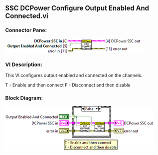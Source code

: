 ## **SSC DCPower Configure Output Enabled And Connected.vi**
### Connector Pane:
![alt text](/docs/images/Instrument%20Control/DCPower/SSC%20DCPower/Source/SSC%20DCPower%20Configure%20Output%20Enabled%20And%20Connected.vic.png "SSC DCPower Configure Output Enabled And Connected.vi connector pane")

### VI Description:
This VI configures output enabled and connected on the channels.

T - Enable and then connect
F - Disconnect and then disable

### Block Diagram:
![alt text](/docs/images/Instrument%20Control/DCPower/SSC%20DCPower/Source/SSC%20DCPower%20Configure%20Output%20Enabled%20And%20Connected.vid.png "SSC DCPower Configure Output Enabled And Connected.vi block diagram")
